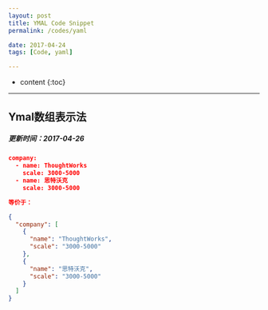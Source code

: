 ```yaml
---
layout: post
title: YMAL Code Snippet
permalink: /codes/yaml

date: 2017-04-24
tags: [Code, yaml]

---
```


* content
{:toc}

---

## Ymal数组表示法

##### 更新时间：2017-04-26

```json
company:
  - name: ThoughtWorks
    scale: 3000-5000
  - name: 思特沃克
    scale: 3000-5000

等价于：

{
  "company": [
    {
      "name": "ThoughtWorks",
      "scale": "3000-5000"
    },
    {
      "name": "思特沃克",
      "scale": "3000-5000"
    }
  ]
}
```
